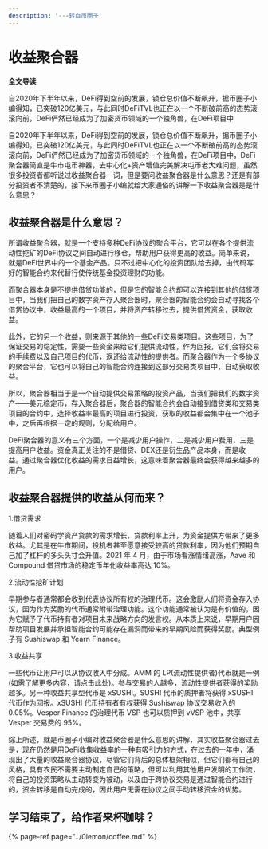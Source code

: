 ```yaml
---
description: '---转自币圈子'
---
```


# 收益聚合器

**全文导读**

自2020年下半年以来，DeFi得到空前的发展，锁仓总价值不断飙升，据币圈子小编得知，已突破120亿美元，与此同时DeFiTVL也正在以一个不断破前高的态势滚滚向前，DeFi俨然已经成为了加密货币领域的一个独角兽，在DeFi项目中

自2020年下半年以来，DeFi得到空前的发展，锁仓总价值不断飙升，据币圈子小编得知，已突破120亿美元，与此同时DeFiTVL也正在以一个不断破前高的态势滚滚向前，DeFi俨然已经成为了加密货币领域的一个独角兽，在DeFi项目中，DeFi聚合器简直是牛市屯币神器，去中心化+资产增值完美解决屯币老大难问题，虽然很多投资者都听说过收益聚合器一词，但是要问收益聚合器是什么意思？还是有部分投资者不清楚的，接下来币圈子小编就给大家通俗的讲解一下收益聚合器是是什么意思？

## 收益聚合器是什么意思？

所谓收益聚合器，就是一个支持多种DeFi协议的聚合平台，它可以在各个提供流动性挖矿的DeFi协议之间自动进行移仓，帮助用户获得更高的收益。简单来说，就是DeFi世界中的一个基金产品。只不过把中心化的投资团队给去掉，由代码写好的智能合约来代替行使传统基金投资理财的功能。

而聚合器本身是不提供借贷功能的，但是它的智能合约却可以连接到其他的借贷项目中，当我们把自己的数字资产存入聚合器时，聚合器的智能合约会自动寻找各个借贷协议中，收益最高的一个项目，并将资产转移过去，提供借贷资金，获取收益。

此外，它的另一个收益，则来源于其他的一些DeFi交易类项目。这些项目，为了保证交易的稳定性，需要一些资金来给它们提供流动性，作为回报，它们会将交易的手续费以及自己项目的代币，返还给流动性的提供者。而聚合器作为一个多协议的聚合平台，它也可以将自己的智能合约连接到这部分交易类项目中，自动获取收益。

所以，聚合器相当于是一个自动提供交易策略的投资产品，当我们把我们的数字资产——美元稳定币，存入聚合器后，聚合器的智能合约会自动接到借贷类和交易类项目的合约中，选择收益率最高的项目进行投资，获取的收益都会集中在一个池子中，之后再根据一定的规则，分配给用户。

DeFi聚合器的意义有三个方面，一个是减少用户操作，二是减少用户费用，三是提高用户收益。资金真正关注的不是借贷、DEX还是衍生品产品本身，而是收益。通过聚合器优化收益的需求日益增长，这意味着聚合器最终会获得越来越多的用户。

## 收益聚合器提供的收益从何而来？

1.借贷需求

随着人们对密码学资产贷款的需求增长，贷款利率上升，为资金提供方带来了更多收益。尤其是在牛市期间，投机者甚至愿意接受较高的贷款利率，因为他们预期自己加了杠杆的多头头寸会升值。2021 年 4 月，由于市场看涨情绪高涨，Aave 和 Compound 借贷市场的稳定币年化收益率高达 10%。

2.流动性挖矿计划

早期参与者通常都会收到代表协议所有权的治理代币。这会激励人们将资金存入协议，因为作为奖励的代币通常附带治理功能。这个功能通常被认为是有价值的，因为它赋予了代币持有者对项目未来战略方向的发言权。从本质上来说，早期用户因帮助项目发展并承担智能合约可能存在漏洞而带来的早期风险而获得奖励。典型例子有 Sushiswap 和 Yearn Finance。

3.收益共享

一些代币让用户可以从协议收入中分成。AMM 的 LP\(流动性提供者\)代币就是一例\(如需了解更多内容，请点击此处\)。参与交易的人越多，流动性提供者获得的奖励越多。另一种收益共享型代币是 xSUSHI。SUSHI 代币的质押者将获得 xSUSHI 代币作为回报。xSUSHI 代币持有者有权获得 Sushiswap 协议交易收入的 0.05%。Vesper Finance 的治理代币 VSP 也可以质押到 vVSP 池中，共享 Vesper 交易费的 95%。

综上所述，就是币圈子小编对收益聚合器是什么意思的讲解，其实收益聚合器过去是，现在仍然是用DeFi收集收益率的一种有吸引力的方式，在过去的一年中，涌现出了大量的收益聚合器协议，尽管它们背后的总体框架相似，但它们都有自己的风格，具有农民不需要主动制定自己的策略，但可以利用其他用户发明的工作流，将自己的投资策略从主动转变为被动，以及由于跨协议交易是通过智能合约进行的，资金转移是自动完成的，因此用户无需在协议之间手动转移资金的优势。

## 学习结束了，给作者来杯咖啡？

{% page-ref page="../0lemon/coffee.md" %}

